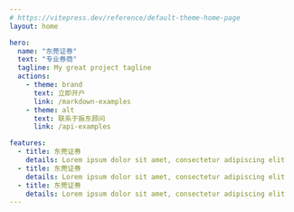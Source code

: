 ```yaml
---
# https://vitepress.dev/reference/default-theme-home-page
layout: home

hero:
  name: "东莞证券"
  text: "专业券商"
  tagline: My great project tagline
  actions:
    - theme: brand
      text: 立即开户
      link: /markdown-examples
    - theme: alt
      text: 联系于振东顾问
      link: /api-examples

features:
  - title: 东莞证券
    details: Lorem ipsum dolor sit amet, consectetur adipiscing elit
  - title: 东莞证券
    details: Lorem ipsum dolor sit amet, consectetur adipiscing elit
  - title: 东莞证券
    details: Lorem ipsum dolor sit amet, consectetur adipiscing elit
---
```


